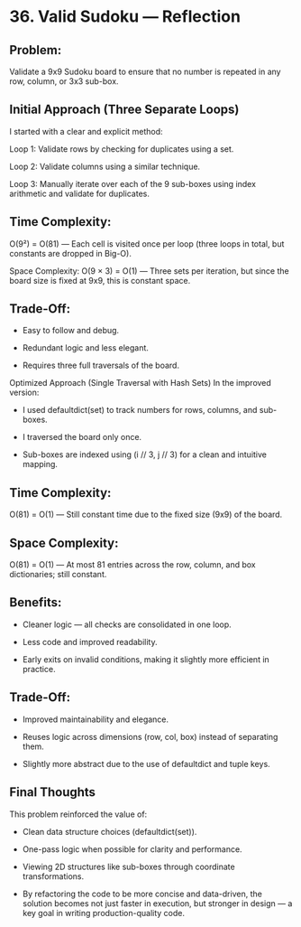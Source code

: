 # 36. Valid Sudoku — Reflection
## Problem:
Validate a 9x9 Sudoku board to ensure that no number is repeated in any row, column, or 3x3 sub-box.

## Initial Approach (Three Separate Loops)
I started with a clear and explicit method:

Loop 1: Validate rows by checking for duplicates using a set.

Loop 2: Validate columns using a similar technique.

Loop 3: Manually iterate over each of the 9 sub-boxes using index arithmetic and validate for duplicates.

## Time Complexity:
O(9²) = O(81) — Each cell is visited once per loop (three loops in total, but constants are dropped in Big-O).

Space Complexity:
O(9 × 3) = O(1) — Three sets per iteration, but since the board size is fixed at 9x9, this is constant space.

## Trade-Off:
- Easy to follow and debug.

- Redundant logic and less elegant.

- Requires three full traversals of the board.

Optimized Approach (Single Traversal with Hash Sets)
In the improved version:

- I used defaultdict(set) to track numbers for rows, columns, and sub-boxes.

- I traversed the board only once.

- Sub-boxes are indexed using (i // 3, j // 3) for a clean and intuitive mapping.

## Time Complexity:
O(81) = O(1) — Still constant time due to the fixed size (9x9) of the board.

## Space Complexity:
O(81) = O(1) — At most 81 entries across the row, column, and box dictionaries; still constant.

## Benefits:
- Cleaner logic — all checks are consolidated in one loop.

- Less code and improved readability.

- Early exits on invalid conditions, making it slightly more efficient in practice.

## Trade-Off:
- Improved maintainability and elegance.

- Reuses logic across dimensions (row, col, box) instead of separating them.

- Slightly more abstract due to the use of defaultdict and tuple keys.

## Final Thoughts
This problem reinforced the value of:

- Clean data structure choices (defaultdict(set)).

- One-pass logic when possible for clarity and performance.

- Viewing 2D structures like sub-boxes through coordinate transformations.

- By refactoring the code to be more concise and data-driven, the solution becomes not just faster in execution, but stronger in design — a key goal in writing production-quality code.


